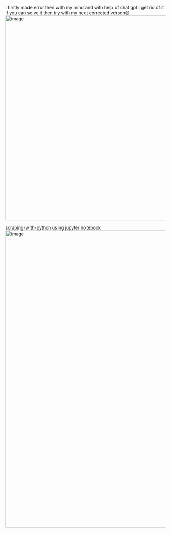 i firstly made error then with my mind and with help of chat gpt i get rid of it
if you can solve it then try with my next corrected verson😊
<img width="706" height="643" alt="image" src="https://github.com/user-attachments/assets/7554c513-677f-472b-b6ac-1ca5ac649128" />



scraping-with-python using jupyter notebook
<img width="1637" height="933" alt="image" src="https://github.com/user-attachments/assets/ab990341-fe9e-4aac-8623-acedee99ec69" />
